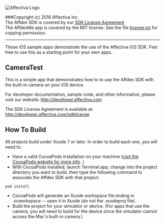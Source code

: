 ![Affectiva Logo](http://developer.affectiva.com/images/logo.png)

###Copyright (c) 2016 Affectiva Inc. <br/>
The Affdex SDK is covered by our [SDK License Agreement](http://developer.affectiva.com/sdklicense)<br/>
The AffdexMe app is covered by the MIT license.  See the file [license.txt](license.txt) for copying permission.

*****************************

These iOS sample apps demonstrate the use of the Affectiva iOS SDK. Feel free to use this as a starting point for your own apps.

CameraTest
----------
This is a simple app that demonstrates how to to use the Affdex SDK with the built-in camera on your iOS device.

For developer documentation, sample code, and other information, please visit our website:
http://developer.affectiva.com

The SDK License Agreement is available at:
http://developer.affectiva.com/sdklicense

How To Build
----------
All projects build under Xcode 7 or later. In order to build each one, you will need to:

- Have a valid CocoaPods installation on your machine ([visit the CocoaPods website for more info](http://www.cocoapods.org).
)
- With CocoaPods installed, launch Terminal.app, change into the project directory you want to build, then type the following command to associate the Affdex SDK with that project:

```
pod install
```

- CocoaPods will generate an Xcode workspace file ending in .xcworkspace -- open it in Xcode (do not the .xcodeproj file).
- Build the project for your simulator or device.  (For apps that use the camera, you will need to build for the device since the simulator cannot access the Mac's built-in camera.)

